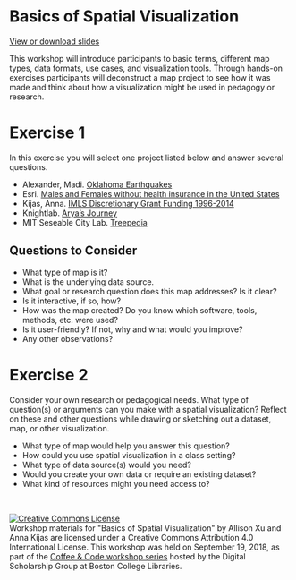 # Basics of Spatial Visualization
[View or download slides](https://github.com/BCDigSchol/coffee-code/blob/master/spatialviz/Basics_Spatial_Visualization.pdf)

This workshop will introduce participants to basic terms, different map types, data formats, use cases, and visualization tools. Through hands-on exercises participants will deconstruct a map project to see how it was made and think about how a visualization might be used in pedagogy or research.

# Exercise 1
In this exercise you will select one project listed below and answer several questions.

- Alexander, Madi. [Oklahoma Earthquakes](http://madialexander.carto.com/viz/79d46fd8-f70f-11e3-93da-0e73339ffa50/public_map)
- Esri. [Males and Females without health insurance in the United States](https://arcg.is/LajuL) 
- Kijas, Anna. [IMLS Discretionary Grant Funding 1996-2014](https://public.tableau.com/views/IMLSDiscretionaryGrantFunding1996-2014/IMLSGrants1996-2014)
- Knightlab. [Arya’s Journey](https://storymap.knightlab.com/examples/aryas-journey/)
- MIT Seseable City Lab. [Treepedia](http://senseable.mit.edu/treepedia/cities/boston) 

## Questions to Consider

- What type of map is it? 
- What is the underlying data source.
- What goal or research question does this map addresses? Is it clear?
- Is it interactive, if so, how?
- How was the map created? Do you know which software, tools, methods, etc. were used?
- Is it user-friendly? If not, why and what would you improve?
- Any other observations?


# Exercise 2

Consider your own research or pedagogical needs. What type of question(s) or arguments can you make with a spatial visualization? Reflect on these and other questions while drawing or sketching out a dataset, map, or other visualization.

- What type of map would help you answer this question?
- How could you use spatial visualization in a class setting?
- What type of data source(s) would you need? 
- Would you create your own data or require an existing dataset?
- What kind of resources might you need access to?

<br />

<a rel="license" href="http://creativecommons.org/licenses/by/4.0/"><img alt="Creative Commons License" style="border-width:0" src="https://i.creativecommons.org/l/by/4.0/88x31.png" /></a><br />
Workshop materials for "Basics of Spatial Visualization" by Allison Xu and Anna Kijas are licensed under a Creative Commons Attribution 4.0 International License. This workshop was held on September 19, 2018, as part of the [Coffee & Code workshop series](https://ds.bc.edu/2018-fall-events/) hosted by the Digital Scholarship Group at Boston College Libraries.
